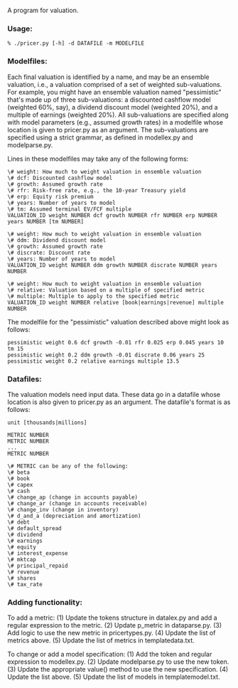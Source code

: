 A program for valuation.

### Usage:

```
% ./pricer.py [-h] -d DATAFILE -m MODELFILE
```

### Modelfiles:

Each final valuation is identified by a name, and may be an ensemble valuation, i.e., a valuation comprised of a set of weighted sub-valuations. For example, you might have an ensemble valuation named "pessimistic" that's made up of three sub-valuations: a discounted cashflow model (weighted 60%, say), a dividend discount model (weighted 20%), and a multiple of earnings (weighted 20%). All sub-valuations are specified along with model parameters (e.g., assumed growth rates) in a modelfile whose location is given to pricer.py as an argument. The sub-valuations are specified using a strict grammar, as defined in modellex.py and modelparse.py.

Lines in these modelfiles may take any of the following forms:

```
\# weight: How much to weight valuation in ensemble valuation
\# dcf: Discounted cashflow model
\# growth: Assumed growth rate
\# rfr: Risk-free rate, e.g., the 10-year Treasury yield
\# erp: Equity risk premium
\# years: Number of years to model
\# tm: Assumed terminal EV/FCF multiple
VALUATION_ID weight NUMBER dcf growth NUMBER rfr NUMBER erp NUMBER years NUMBER [tm NUMBER]

\# weight: How much to weight valuation in ensemble valuation
\# ddm: Dividend discount model
\# growth: Assumed growth rate
\# discrate: Discount rate
\# years: Number of years to model
VALUATION_ID weight NUMBER ddm growth NUMBER discrate NUMBER years NUMBER

\# weight: How much to weight valuation in ensemble valuation
\# relative: Valuation based on a multiple of specified metric
\# multiple: Multiple to apply to the specified metric
VALUATION_ID weight NUMBER relative [book|earnings|revenue] multiple NUMBER
```

The modelfile for the "pessimistic" valuation described above might look as follows:

```
pessimistic weight 0.6 dcf growth -0.01 rfr 0.025 erp 0.045 years 10 tm 15
pessimistic weight 0.2 ddm growth -0.01 discrate 0.06 years 25
pessimistic weight 0.2 relative earnings multiple 13.5
```

### Datafiles:

The valuation models need input data. These data go in a datafile whose location is also given to pricer.py as an argument. The datafile's format is as follows:

```
unit [thousands|millions]

METRIC NUMBER
METRIC NUMBER
...
METRIC NUMBER

\# METRIC can be any of the following:
\# beta
\# book
\# capex
\# cash
\# change_ap (change in accounts payable)
\# change_ar (change in accounts receivable)
\# change_inv (change in inventory)
\# d_and_a (depreciation and amortization)
\# debt
\# default_spread
\# dividend
\# earnings
\# equity
\# interest_expense
\# mktcap
\# principal_repaid
\# revenue
\# shares
\# tax_rate
```

### Adding functionality:

To add a metric: (1) Update the tokens structure in datalex.py and add a regular expression to the metric. (2) Update p_metric in dataparse.py. (3) Add logic to use the new metric in pricertypes.py. (4) Update the list of metrics above. (5) Update the list of metrics in templatedata.txt.

To change or add a model specification: (1) Add the token and regular expression to modellex.py. (2) Update modelparse.py to use the new token. (3) Update the appropriate value() method to use the new specification. (4) Update the list above. (5) Update the list of models in templatemodel.txt.

